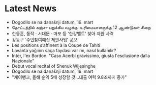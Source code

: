 # Latest News
-  Dogodilo se na današnji datum, 19. mart
-  தோட்டத்தில் கஞ்சா பதுக்கிய வழக்கு: உரிமையாளருக்கு 12 ஆண்டுகள் சிறை
-  한동훈, 동작 · 서대문 · 마포 등 '한강벨트' 찾아 지원 사격
-  강동구 ‘주민참여예산 제안사업’ 공모
-  Les positions s’affinent à la Coupe de Tahiti
-  Lavanta yağının saça faydası var mı, nasıl kullanılır?
-  Inter, l'ex Bordon: "Caso Acerbi gravissimo, giusta l'esclusione dalla Nazionale"
-  Debut vocal recital of Shenuk Wijesinghe
-  Dogodilo se na današnji datum, 19. mart
-  "케이뱅크, 올해 순익 5배 성장할 것…대출 여력 9.8조까지 증가"
